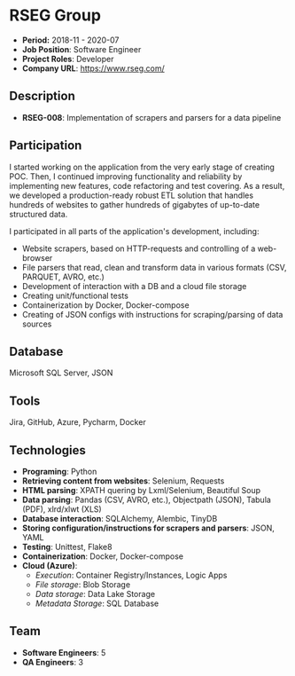 # RSEG Group

- **Period:** 2018-11 - 2020-07
- **Job Position**: Software Engineer
- **Project Roles**: Developer
- **Company URL**: <https://www.rseg.com/>

## Description

- **RSEG-008**: Implementation of scrapers and parsers for a data pipeline

## Participation

I started working on the application from the very early stage of creating POC. Then, I continued improving functionality and reliability by implementing new features, code refactoring and test covering. As a result, we developed a production-ready robust ETL solution that handles hundreds of websites to gather hundreds of gigabytes of up-to-date structured data.

I participated in all parts of the application's development, including:

- Website scrapers, based on HTTP-requests and controlling of a web-browser
- File parsers that read, clean and transform data in various formats (CSV, PARQUET, AVRO, etc.)
- Development of interaction with a DB and a cloud file storage
- Creating unit/functional tests
- Containerization by Docker, Docker-compose
- Creating of JSON configs with instructions for scraping/parsing of data sources

## Database

Microsoft SQL Server, JSON

## Tools

Jira, GitHub, Azure, Pycharm, Docker

## Technologies

- **Programing**: Python
- **Retrieving content from websites**: Selenium, Requests
- **HTML parsing**: XPATH quering by Lxml/Selenium, Beautiful Soup
- **Data parsing**: Pandas (CSV, AVRO, etc.), Objectpath (JSON), Tabula (PDF), xlrd/xlwt (XLS)
- **Database interaction**: SQLAlchemy, Alembic, TinyDB
- **Storing configuration/instructions for scrapers and parsers**: JSON, YAML
- **Testing**: Unittest, Flake8
- **Containerization**: Docker, Docker-compose
- **Cloud (Azure)**:
  - *Execution*: Container Registry/Instances, Logic Apps
  - *File storage*: Blob Storage
  - *Data storage*: Data Lake Storage
  - *Metadata Storage*: SQL Database

## Team

- **Software Engineers**: 5
- **QA Engineers**: 3
